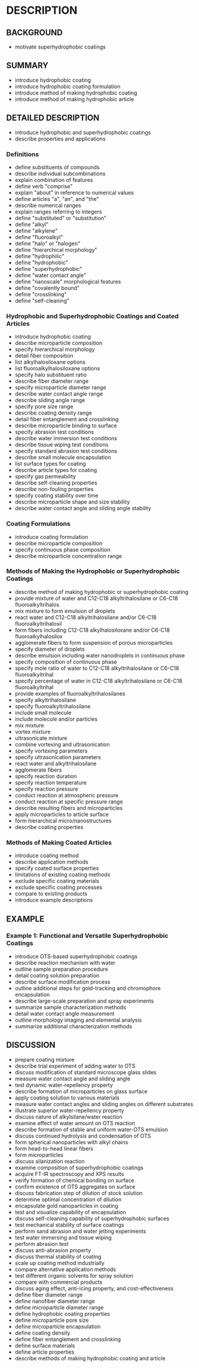 # DESCRIPTION

## BACKGROUND

- motivate superhydrophobic coatings

## SUMMARY

- introduce hydrophobic coating
- introduce hydrophobic coating formulation
- introduce method of making hydrophobic coating
- introduce method of making hydrophobic article

## DETAILED DESCRIPTION

- introduce hydrophobic and superhydrophobic coatings
- describe properties and applications

### Definitions

- define substituents of compounds
- describe individual subcombinations
- explain combination of features
- define verb "comprise"
- explain "about" in reference to numerical values
- define articles "a", "an", and "the"
- describe numerical ranges
- explain ranges referring to integers
- define "substituted" or "substitution"
- define "alkyl"
- define "alkylene"
- define "fluoroalkyl"
- define "halo" or "halogen"
- define "hierarchical morphology"
- define "hydrophilic"
- define "hydrophobic"
- define "superhydrophobic"
- define "water contact angle"
- define "nanoscale" morphological features
- define "covalently bound"
- define "crosslinking"
- define "self-cleaning"

### Hydrophobic and Superhydrophobic Coatings and Coated Articles

- introduce hydrophobic coating
- describe microparticle composition
- specify hierarchical morphology
- detail fiber composition
- list alkylhalosiloxane options
- list fluoroalkylhalosiloxane options
- specify halo substituent ratio
- describe fiber diameter range
- specify microparticle diameter range
- describe water contact angle range
- describe sliding angle range
- specify pore size range
- describe coating density range
- detail fiber entanglement and crosslinking
- describe microparticle binding to surface
- specify abrasion test conditions
- describe water immersion test conditions
- describe tissue wiping test conditions
- specify standard abrasion test conditions
- describe small molecule encapsulation
- list surface types for coating
- describe article types for coating
- specify gas permeability
- describe self-cleaning properties
- describe non-fouling properties
- specify coating stability over time
- describe microparticle shape and size stability
- describe water contact angle and sliding angle stability

### Coating Formulations

- introduce coating formulation
- describe microparticle composition
- specify continuous phase composition
- describe microparticle concentration range

### Methods of Making the Hydrophobic or Superhydrophobic Coatings

- describe method of making hydrophobic or superhydrophobic coating
- provide mixture of water and C12-C18 alkyltrihalosilane or C6-C18 fluoroalkyltrihalos
- mix mixture to form emulsion of droplets
- react water and C12-C18 alkyltrihalosilane and/or C6-C18 fluoroalkyltrihalosil
- form fibers including C12-C18 alkylhalosiloxane and/or C6-C18 fluoroalkylhalosilox
- agglomerate fibers to form suspension of porous microparticles
- specify diameter of droplets
- describe emulsion including water nanodroplets in continuous phase
- specify composition of continuous phase
- specify mole ratio of water to C12-C18 alkyltrihalosilane or C6-C18 fluoroalkyltrihal
- specify percentage of water in C12-C18 alkyltrihalosilane or C6-C18 fluoroalkyltrihal
- provide examples of fluoroalkyltrihalosilanes
- specify alkyltrihalosilane
- specify fluoroalkyltrihalosilane
- include small molecule
- include molecule and/or particles
- mix mixture
- vortex mixture
- ultrasonicate mixture
- combine vortexing and ultrasonication
- specify vortexing parameters
- specify ultrasonication parameters
- react water and alkyltrihalosilane
- agglomerate fibers
- specify reaction duration
- specify reaction temperature
- specify reaction pressure
- conduct reaction at atmospheric pressure
- conduct reaction at specific pressure range
- describe resulting fibers and microparticles
- apply microparticles to article surface
- form hierarchical micro/nanostructures
- describe coating properties

### Methods of Making Coated Articles

- introduce coating method
- describe application methods
- specify coated surface properties
- limitations of existing coating methods
- exclude specific coating materials
- exclude specific coating processes
- compare to existing products
- introduce example descriptions

## EXAMPLE

### Example 1: Functional and Versatile Superhydrophobic Coatings

- introduce OTS-based superhydrophobic coatings
- describe reaction mechanism with water
- outline sample preparation procedure
- detail coating solution preparation
- describe surface modification process
- outline additional steps for gold-tracking and chromophore encapsulation
- describe large-scale preparation and spray experiments
- summarize sample characterization methods
- detail water contact angle measurement
- outline morphology imaging and elemental analysis
- summarize additional characterization methods

## DISCUSSION

- prepare coating mixture
- describe trial experiment of adding water to OTS
- discuss modification of standard microscope glass slides
- measure water contact angle and sliding angle
- test dynamic water-repellency property
- describe formation of microparticles on glass surface
- apply coating solution to various materials
- measure water contact angles and sliding angles on different substrates
- illustrate superior water-repellency property
- discuss nature of alkylsilane/water reaction
- examine effect of water amount on OTS reaction
- describe formation of stable and uniform water-OTS emulsion
- discuss continued hydrolysis and condensation of OTS
- form spherical nanoparticles with alkyl chains
- form head-to-head linear fibers
- form microparticles
- discuss silanization reaction
- examine composition of superhydrophobic coatings
- acquire FT-IR spectroscopy and XPS results
- verify formation of chemical bonding on surface
- confirm existence of OTS aggregates on surface
- discuss fabrication step of dilution of stock solution
- determine optimal concentration of dilution
- encapsulate gold nanoparticles in coating
- test and visualize capability of encapsulation
- discuss self-cleaning capability of superhydrophobic surfaces
- test mechanical stability of surface coatings
- perform sand abrasion and water jetting experiments
- test water immersing and tissue wiping
- perform abrasion test
- discuss anti-abrasion property
- discuss thermal stability of coating
- scale up coating method industrially
- compare alternative application methods
- test different organic solvents for spray solution
- compare with commercial products
- discuss aging effect, anti-icing property, and cost-effectiveness
- define fiber diameter range
- define nanofiber diameter range
- define microparticle diameter range
- define hydrophobic coating properties
- define microparticle pore size
- define microparticle encapsulation
- define coating density
- define fiber entanglement and crosslinking
- define surface materials
- define article properties
- describe methods of making hydrophobic coating and article

